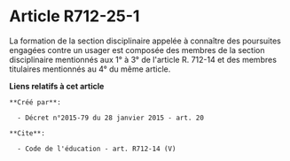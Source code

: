 # Article R712-25-1

La formation de la section disciplinaire appelée à connaître des poursuites engagées contre un usager est composée des
membres de la section disciplinaire mentionnés aux 1° à 3° de l'article R. 712-14 et des membres titulaires mentionnés au 4°
du même article.

**Liens relatifs à cet article**

	**Créé par**:

	  - Décret n°2015-79 du 28 janvier 2015 - art. 20

	**Cite**:

	  - Code de l'éducation - art. R712-14 (V)
